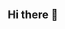 ## Hi there 👋

<!--
**carolinavarce/carolinavarce** is a ✨ _special_ ✨ repository because its `README.md` (this file) appears on your GitHub profile.

📌 Plan del Proyecto
🔹 Objetivo: Extraer datos de múltiples fuentes (API, CSV, Base de Datos), transformarlos y almacenarlos en un Data Warehouse.
🔹 Tech Stack: Python, Pandas, Apache Airflow, PostgreSQL, Azure.
🔹 Incluye:
✅ Extracción: Datos desde APIs REST, archivos CSV y bases de datos SQL.
✅ Transformación: Limpieza, conversión de formatos y validación de datos.
✅ Carga: Inserción en PostgreSQL para análisis posterior.
✅ Automatización: Uso de Apache Airflow para programar y monitorear el pipeline.
✅ Validaciones: Implementación de Great Expectations para control de calidad.


✅ Incluye:

-Extracción de datos desde una API pública.
-Extracción de datos desde un archivo CSV.
-Transformación de datos con limpieza y eliminación de duplicados.
